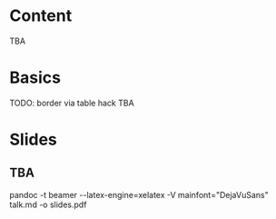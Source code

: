 

# Content

TBA




# Basics


TODO: border via table hack
TBA




# Slides

## TBA

pandoc  -t beamer  --latex-engine=xelatex  -V mainfont="DejaVuSans"  talk.md  -o slides.pdf




